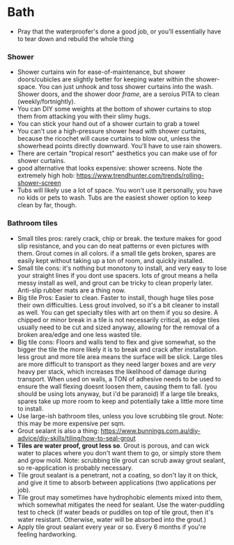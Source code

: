 # Bath

* Pray that the waterproofer's done a good job, or you'll essentially have to tear down and rebuild the whole thing

### Shower

* Shower curtains win for ease-of-maintenance, but shower doors/cubicles are slightly better for keeping water within the shower-space. You can just unhook and toss shower curtains into the wash. Shower doors, and the shower door *frame*, are a seroius PITA to clean (weekly/fortnightly). 
* You can DIY some weights at the bottom of shower curtains to stop them from attacking you with their slimy hugs.
* You can stick your hand out of a shower curtain to grab a towel
* You can't use a high-pressure shower head with shower curtains, because the ricochet will cause curtains to blow out, unless the showerhead points directly downward. You'll have to use rain showers. 
* There are certain "tropical resort" aesthetics you can make use of for shower curtains.
* good alternative that looks expensive: shower screens. Note the extremely high hob: https://www.trendhunter.com/trends/rolling-shower-screen
* Tubs will likely use a lot of space. You won't use it personally, you have no kids or pets to wash. Tubs are the easiest shower option to keep clean by far, though. 

### Bathroom tiles

* Small tiles pros: rarely crack, chip or break. the texture makes for good slip resistance, and you can do neat patterns or even pictures with them. Grout comes in all colors. if a small tile gets broken, spares are easily kept without taking up a ton of room, and quickly installed.
* Small tile cons: it's nothing but monotony to install, and very easy to lose your straight lines if you dont use spacers. lots of grout means a hella messy install as well, and grout can be tricky to clean properly later. Anti-slip rubber mats are a thing now. 
* Big tile Pros: Easier to clean. Faster to install, though huge tiles pose their own difficulties. Less grout involved, so it's a bit cleaner to install as well. You can get specialty tiles with art on them if you so desire. A chipped or minor break in a tile is not necessarily critical, as edge tiles usually need to be cut and sized anyway, allowing for the removal of a broken area/edge and one less wasted tile.
* Big tile cons: Floors and walls tend to flex and give somewhat, so the bigger the tile the more likely it is to break and crack after installation. less grout and more tile area means the surface will be slick. Large tiles are more difficult to transport as they need larger boxes and are *very* heavy per stack, which increases the likelihood of damage during transport. When used on walls, a TON of adhesive needs to be used to ensure the wall flexing doesnt loosen them, causing them to fall. (you should be using lots anyway, but i'd be paranoid) If a large tile breaks, spares take up more room to keep and potentially take a little more time to install.
* Use large-ish bathroom tiles, unless you love scrubbing tile grout. Note: this may be more expensive per sqm.
* Grout sealant is also a thing: https://www.bunnings.com.au/diy-advice/diy-skills/tiling/how-to-seal-grout
* **Tiles are water proof, grout less so**. Grout is porous, and can wick water to places where you don't want them to go, or simply store them and grow mold. Note: scrubbing tile grout can scrub away grout sealant, so re-application is probably necessary. 
* Tile grout sealant is a penetrant, not a coating, so don't lay it on thick, and give it time to absorb between applications (two applications per job).
* Tile grout may sometimes have hydrophobic elements mixed into them, which somewhat mitigates the need for sealant. Use the water-puddling test to check (if water beads or puddles on top of tile grout, then it's water resistant. Otherwise, water will be absorbed into the grout.)
* Apply tile grout sealant every year or so. Every 6 months if you're feeling hardworking. 
